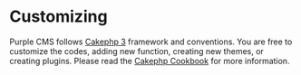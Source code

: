 # Customizing

Purple CMS follows [Cakephp 3](https://cakephp.org) framework and conventions. You are free to customize the codes, adding new function, creating new themes, or creating plugins. Please read the [Cakephp Cookbook](https://book.cakephp.org/3.0/en/index.html) for more information.